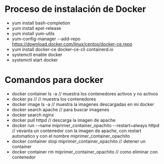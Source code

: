 # Proceso de instalación de Docker

  - yum install bash-completion
  - yum install epel-release
  - yum install yum-utils
  - yum-config-manager --add-repo https://download.docker.com/linux/centos/docker-ce.repo
  - yum install docker-ce docker-ce-cli containerd.io
  - systemctl enable docker
  - systemctl start docker

# Comandos para docker

- docker container ls -a  // muestra los contenedores activos y no activos
- docker ps  // // muestra los contenedores
- docker image ls -a // muestra la imagenes descargadas en mi docker
- docker search apache // para buscar imagenes
- docker search nginx
- docker pull httpd // descarga la imagen de apache
- docker run --name miprimer_container_opachito --restart=always httpd  // vevanta un contenedor con la imagen de apache, con restart automatico y con el nombre miprimer_container_opachito
- docker container stop miprimer_container_opachito // detener un container
-  docker container rm miprimer_container_opachito // como eliminar con contenedor
